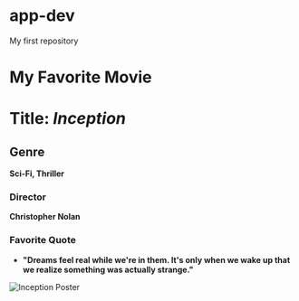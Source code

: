 # app-dev
My first repository
# My Favorite Movie
# **Title**: *Inception*

## Genre
**Sci-Fi, Thriller**

### Director
**Christopher Nolan**

### Favorite Quote 
- **"Dreams feel real while we're in them. It's only when we wake up that we realize something was actually strange."**

![Inception Poster](https://image.tmdb.org/t/p/original/xymM5aW6MDcH5AR9I3CamSegJd6.jpg)
